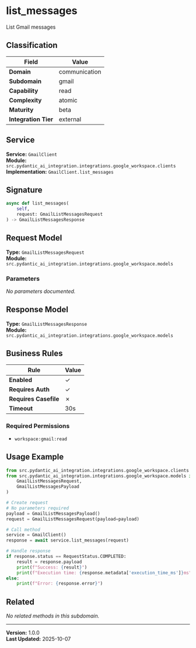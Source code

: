 # list_messages

List Gmail messages

## Classification

| Field | Value |
|-------|-------|
| **Domain** | communication |
| **Subdomain** | gmail |
| **Capability** | read |
| **Complexity** | atomic |
| **Maturity** | beta |
| **Integration Tier** | external |

## Service

**Service:** `GmailClient`  
**Module:** `src.pydantic_ai_integration.integrations.google_workspace.clients`  
**Implementation:** `GmailClient.list_messages`

## Signature

```python
async def list_messages(
    self,
    request: GmailListMessagesRequest
) -> GmailListMessagesResponse
```

## Request Model

**Type:** `GmailListMessagesRequest`  
**Module:** `src.pydantic_ai_integration.integrations.google_workspace.models`

### Parameters

*No parameters documented.*


## Response Model

**Type:** `GmailListMessagesResponse`  
**Module:** `src.pydantic_ai_integration.integrations.google_workspace.models`

## Business Rules

| Rule | Value |
|------|-------|
| **Enabled** | ✓ |
| **Requires Auth** | ✓ |
| **Requires Casefile** | ✗ |
| **Timeout** | 30s |

### Required Permissions

- `workspace:gmail:read`


## Usage Example

```python
from src.pydantic_ai_integration.integrations.google_workspace.clients import GmailClient
from src.pydantic_ai_integration.integrations.google_workspace.models import (
    GmailListMessagesRequest,
    GmailListMessagesPayload
)

# Create request
# No parameters required
payload = GmailListMessagesPayload()
request = GmailListMessagesRequest(payload=payload)

# Call method
service = GmailClient()
response = await service.list_messages(request)

# Handle response
if response.status == RequestStatus.COMPLETED:
    result = response.payload
    print(f"Success: {result}")
    print(f"Execution time: {response.metadata['execution_time_ms']}ms")
else:
    print(f"Error: {response.error}")
```

## Related

*No related methods in this subdomain.*


---

**Version:** 1.0.0  
**Last Updated:** 2025-10-07
